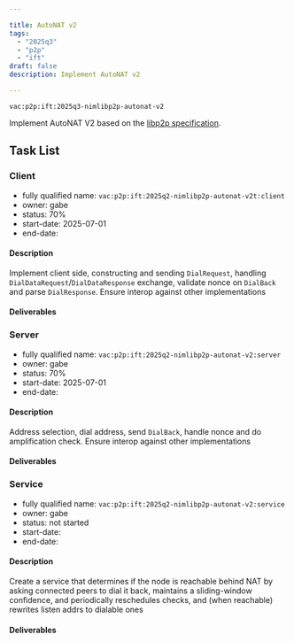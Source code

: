 ```yaml
---

title: AutoNAT v2
tags:
  - "2025q3"
  - "p2p"
  - "ift"
draft: false
description: Implement AutoNAT v2

---
```


`vac:p2p:ift:2025q3-nimlibp2p-autonat-v2`

Implement AutoNAT V2 based on the [libp2p specification](https://github.com/libp2p/specs/blob/master/autonat/autonat-v2.md).

## Task List

### Client

* fully qualified name: `vac:p2p:ift:2025q2-nimlibp2p-autonat-v2t:client`
* owner: gabe
* status: 70%
* start-date: 2025-07-01
* end-date:

#### Description
Implement client side, constructing and sending `DialRequest`, handling `DialDataRequest`/`DialDataResponse` exchange,
validate nonce on `DialBack` and parse `DialResponse`.
Ensure interop against other implementations

#### Deliverables



### Server

* fully qualified name: `vac:p2p:ift:2025q2-nimlibp2p-autonat-v2:server`
* owner: gabe
* status: 70%
* start-date: 2025-07-01
* end-date:

#### Description
Address selection, dial address, send `DialBack`, handle nonce and do amplification check.
Ensure interop against other implementations

#### Deliverables



### Service

* fully qualified name: `vac:p2p:ift:2025q2-nimlibp2p-autonat-v2:service`
* owner: gabe
* status: not started
* start-date:
* end-date:

#### Description
Create a service that determines if the node is reachable behind NAT by asking connected peers 
to dial it back, maintains a sliding-window confidence, and periodically reschedules checks, 
and (when reachable) rewrites listen addrs to dialable ones

#### Deliverables
